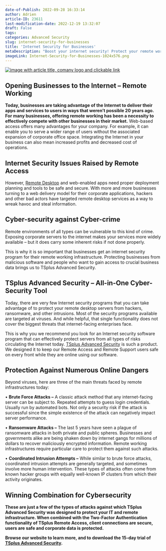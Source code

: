 ```yaml
---
date-of-Publish: 2022-09-28 16:33:14
author: Adrien
article-ID: 23611
last-modification-date: 2022-12-19 13:32:07
draft: False
tags: 
categories: Advanced Security
slug: internet-security-for-businesses
title: 'Internet Security for Businesses'
metaDescription: "Boost your internet security! Protect your remote workers and corporate data with TSplus Advanced Security software."
imageLink: Internet-Security-for-Businesses-1024x576.png
---
```

[![image with article title, comany logo and clickable link](/images/Internet-Security-for-Businesses-1024x576.png)](https://tsplus.net/advanced-security/) 
## Opening Businesses to the Internet – Remote Working


**Today, businesses are taking advantage of the Internet to deliver their apps and services to users in ways that weren’t possible 20 years ago. For many businesses, offering remote working has been a necessity to effectively compete with other businesses in their market.**
Web-based access offers many advantages for your company. For example, it can enable you to serve a wider range of users without the associated expansion of corporate office space. Integrating the Internet in your business can also mean increased profits and decreased cost of operations.
## Internet Security Issues Raised by Remote Access


However, [Remote Desktop](https://tsplus.net/) and web-enabled apps need proper deployment planning and tools to be safe and secure. With more and more businesses turning to a web delivery model for their corporate applications, hackers and other bad actors have targeted remote desktop services as a way to wreak havoc and steal information.


## Cyber-security against Cyber-crime


Remote environments of all types can be vulnerable to this kind of crime. Exposing corporate servers to the internet makes your services more widely available – but it does carry some inherent risks if not done properly.


This is why it is so important that businesses get an internet security program for their remote working infrastructure. Protecting businesses from malicious software and people who want to gain access to crucial business data brings us to TSplus Advanced Security.


## TSplus Advanced Security – All-in-One Cyber-Security Tool


Today, there are very few Internet security programs that you can take advantage of to protect your remote desktop servers from hackers, ransomware, and other intrusions. Most of the security programs available are targeted at viruses. And while helpful, that single functionality does not cover the biggest threats that internet-facing enterprises face.


This is why you we recommend you look for an Internet security software program that can effectively protect servers from all types of risks circulating the Internet today. [TSplus Advanced Security](https://tsplus.net/advanced-security/) is such a product. We designed it to keep our Remote Access and Remote Support users safe on every front while they are online using our software.


## Protection Against Numerous Online Dangers


Beyond viruses, here are three of the main threats faced by remote infrastructures today:


• **Brute Force Attacks –** A classic attack method that any internet-facing server can be subject to. Repeated attempts to guess login credentials. Usually run by automated bots. Not only a security risk if the attack is successful since the simple existence of the attack can negatively impact server performance.


• **Ransomware Attacks –** The last 5 years have seen a plague of ransomware attacks in both private and public spheres. Businesses and governments alike are being shaken down by internet gangs for millions of dollars to recover maliciously encrypted information. Remote working infrastructures require particular care to protect them against such attacks.


• **Coordinated Intrusion Attempts –** While similar to brute force attacks, coordinated intrusion attempts are generally targeted, and sometimes involve more human intervention. These types of attacks often come from known hacker groups with equally well-known IP clusters from which their activity originates.


## Winning Combination for Cybersecurity


**These are just a few of the types of attacks against which TSplus Advanced Security was designed to protect your IT and remote infrastructure. When combined with the Two-Factor Authentication functionality of TSplus Remote Access, client connections are secure, users are safe and corporate data is protected.**


**Browse our website to learn more, and to download the 15-day trial of [TSplus Advanced Security](https://tsplus.net/advanced-security/).**



